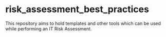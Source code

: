 # risk_assessment_best_practices

This repository aims to hold templates and other tools which can be used while performing an IT Risk Assessment.
